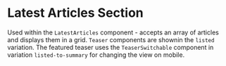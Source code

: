 # Latest Articles Section

Used within the `LatestArticles` component - accepts an array of articles and displays them in a grid. `Teaser` components  are shownin the `listed` variation. The featured teaser uses the `TeaserSwitchable` component in variation `listed-to-summary` for changing the view on mobile.
